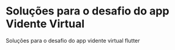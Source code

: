 # Soluções para o desafio do app Vidente Virtual
Soluções para o desafio do app vidente virtual flutter
